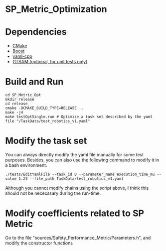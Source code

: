 # SP_Metric_Optimization

# Dependencies
- [CMake](https://cmake.org/download/)
- [Boost](https://www.boost.org/users/download/)
- [yaml-cpp](https://github.com/jbeder/yaml-cpp)
- [GTSAM (optional, for unit tests only)](https://github.com/borglab/gtsam)

# Build and Run
```
cd SP_Metric_Opt
mkdir release
cd release
cmake -DCMAKE_BUILD_TYPE=RELEASE ..
make -j4
make testOptSingle.run # Optimize a task set described by the yaml file "/TaskData/test_robotics_v1.yaml"
```

# Modify the task set 
You can always directly modify the yaml file manually for some test purposes. Besides, you can also use the following command to modify it in a bash environment.
```
./tests/EditYamlFile --task_id 0 --parameter_name execution_time_mu --value 1.23 --file_path TaskData/test_robotics_v1.yaml
```
Although you cannot modify chains using the script above, I think this should not be nececssary during the run-time.



# Modify coefficients related to SP Metric
Go to the file "sources/Safety_Performance_Metric/Parameters.h", and modify the constructor functions